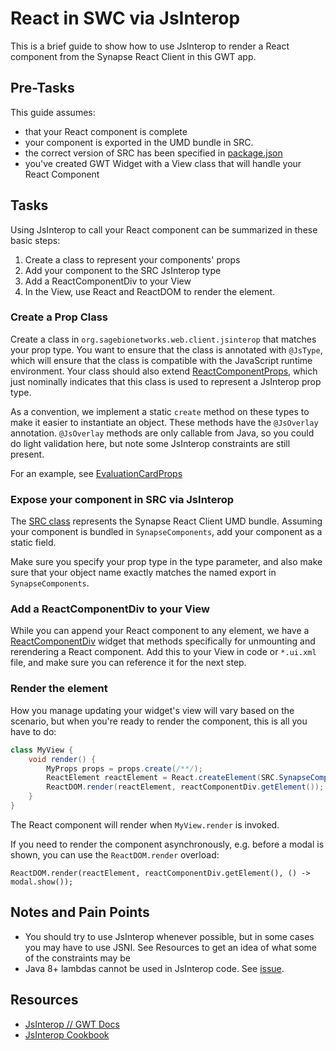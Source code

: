 # React in SWC via JsInterop

This is a brief guide to show how to use JsInterop to render a React component from the Synapse React Client in this GWT app.

## Pre-Tasks
This guide assumes:
 * that your React component is complete
 * your component is exported in the UMD bundle in SRC.
 * the correct version of SRC has been specified in [package.json](../package.json)
 * you've created GWT Widget with a View class that will handle your React Component

## Tasks

Using JsInterop to call your React component can be summarized in these basic steps:
1. Create a class to represent your components' props
1. Add your component to the SRC JsInterop type
1. Add a ReactComponentDiv to your View
1. In the View, use React and ReactDOM to render the element.

### Create a Prop Class

Create a class in `org.sagebionetworks.web.client.jsinterop` that matches your prop type. You want to ensure that the class is annotated with `@JsType`, which will ensure that the class is compatible with the JavaScript runtime environment. Your class should also extend [ReactComponentProps](../src/main/java/org/sagebionetworks/web/client/jsinterop/ReactComponentProps.java), which just nominally indicates that this class is used to represent a JsInterop prop type.  

As a convention, we implement a static `create` method on these types to make it easier to instantiate an object. These methods have the `@JsOverlay` annotation. `@JsOverlay` methods are only callable from Java, so you could do light validation here, but note some JsInterop constraints are still present. 

For an example, see [EvaluationCardProps](../src/main/java/org/sagebionetworks/web/client/jsinterop/EvaluationCardProps.java)

### Expose your component in SRC via JsInterop

The [SRC class](../src/main/java/org/sagebionetworks/web/client/jsinterop/SRC.java) represents the Synapse React Client UMD bundle. Assuming your component is bundled in `SynapseComponents`, add your component as a static field.

Make sure you specify your prop type in the type parameter, and also make sure that your object name exactly matches the named export in `SynapseComponents`. 


### Add a ReactComponentDiv to your View

While you can append your React component to any element, we have a [ReactComponentDiv](../src/main/java/org/sagebionetworks/web/client/widget/ReactComponentDiv.java) widget that methods specifically for unmounting and rerendering a React component. Add this to your View in code or `*.ui.xml` file, and make sure you can reference it for the next step.

### Render the element

How you manage updating your widget's view will vary based on the scenario, but when you're ready to render the component, this is all you have to do:

```java
class MyView {
    void render() {
        MyProps props = props.create(/**/);
        ReactElement reactElement = React.createElement(SRC.SynapseComponents.MyComponent, props);
        ReactDOM.render(reactElement, reactComponentDiv.getElement());
    }
}
```

The React component will render when `MyView.render` is invoked.

If you need to render the component asynchronously, e.g. before a modal is shown, you can use the `ReactDOM.render` overload:
```
ReactDOM.render(reactElement, reactComponentDiv.getElement(), () -> modal.show());
```

## Notes and Pain Points

* You should try to use JsInterop whenever possible, but in some cases you may have to use JSNI. See Resources to get an idea of what some of the constraints may be  
* Java 8+ lambdas cannot be used in JsInterop code. See [issue](https://github.com/gwtproject/gwt/issues/9354).


## Resources

* [JsInterop // GWT Docs](http://www.gwtproject.org/doc/latest/DevGuideCodingBasicsJsInterop.html)
* [JsInterop Cookbook](https://github.com/google/j2cl/blob/master/docs/jsinterop-by-example.md)